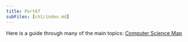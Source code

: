 ```yaml
---
title: Port67
subFiles: [ch1/index.md]
---
```


Here is a guide through many of the main topics: [Computer Science Map](/images/graph.svg)
